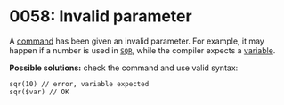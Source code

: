 # 0058: Invalid parameter

A [command](../../coding/built-in-commands.md) has been given an invalid parameter. For example, it may happen if a number is used in [`SQR`](../../coding/built-in-commands.md#sqr), while the compiler expects a [variable](../../coding/variables.md).

**Possible solutions:** check the command and use valid syntax:

```
sqr(10) // error, variable expected
sqr($var) // OK
```
